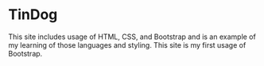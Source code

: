 # TinDog
This site includes usage of HTML, CSS, and Bootstrap and is an example of my learning of those languages and styling. This site is my first usage of Bootstrap.
